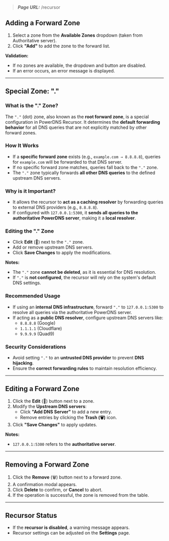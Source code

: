 ﻿> **_Page URL:_**  /recursor

## Adding a Forward Zone

1. Select a zone from the **Available Zones** dropdown (taken from Authoritative server).
2. Click **"Add"** to add the zone to the forward list.

**Validation:**
- If no zones are available, the dropdown and button are disabled.
- If an error occurs, an error message is displayed.

---

## Special Zone: "."

### What is the "." Zone?

The `"."` (dot) zone, also known as the **root forward zone**, is a special configuration in PowerDNS Recursor. It determines the **default forwarding behavior** for all DNS queries that are not explicitly matched by other forward zones.

### How It Works

- If a **specific forward zone** exists (e.g., `example.com → 8.8.8.8`), queries for `example.com` will be forwarded to that DNS server.
- If no specific forward zone matches, queries fall back to the `"."` zone.
- The `"."` zone typically forwards **all other DNS queries** to the defined upstream DNS servers.

### Why is it Important?

- It allows the recursor to **act as a caching resolver** by forwarding queries to external DNS providers (e.g., `8.8.8.8`).
- If configured with `127.0.0.1:5300`, it **sends all queries to the authoritative PowerDNS server**, making it a **local resolver**.

### Editing the "." Zone

- Click **Edit** (📝) next to the `"."` zone.
- Add or remove upstream DNS servers.
- Click **Save Changes** to apply the modifications.

**Notes:**
- The `"."` zone **cannot be deleted**, as it is essential for DNS resolution.
- If `"."` is **not configured**, the recursor will rely on the system's default DNS settings.

### Recommended Usage

- If using an **internal DNS infrastructure**, forward `"."` to `127.0.0.1:5300` to resolve all queries via the authoritative PowerDNS server.
- If acting as a **public DNS resolver**, configure upstream DNS servers like:
  - `8.8.8.8` (Google)
  - `1.1.1.1` (Cloudflare)
  - `9.9.9.9` (Quad9)

### Security Considerations

- Avoid setting `"."` to an **untrusted DNS provider** to prevent **DNS hijacking**.
- Ensure the **correct forwarding rules** to maintain resolution efficiency.

---

## Editing a Forward Zone

1. Click the **Edit** (📝) button next to a zone.
2. Modify the **Upstream DNS servers**:
   - Click **"Add DNS Server"** to add a new entry.
   - Remove entries by clicking the **Trash (🗑)** icon.
3. Click **"Save Changes"** to apply updates.

**Notes:**
- `127.0.0.1:5300` refers to the **authoritative server**.

---

## Removing a Forward Zone

1. Click the **Remove** (🗑) button next to a forward zone.
2. A confirmation modal appears.
3. Click **Delete** to confirm, or **Cancel** to abort.
4. If the operation is successful, the zone is removed from the table.

---

## Recursor Status

- If the **recursor is disabled**, a warning message appears.
- Recursor settings can be adjusted on the **Settings** page.